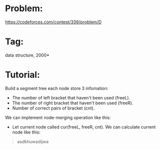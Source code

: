 # Problem:
https://codeforces.com/contest/339/problem/D

# Tag:
data structure, 2000*

# Tutorial:
Build a segment tree each node store 3 infomation:
  - The number of left bracket that haven't been used (freeL).
  - The number of right bracket that haven't been used (freeR).
  - Number of correct pairs of bracket (cnt).

We can implement node-merging operation like this:
  - Let current node called cur(freeL, freeR, cnt). We can calculate current node like this:

 > asdkhuwadijwa
